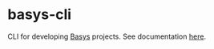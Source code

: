 # basys-cli
CLI for developing [Basys](https://github.com/basys/basys) projects. See documentation [here](http://basys.io/docs/cli-api).
